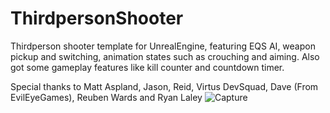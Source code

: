 # ThirdpersonShooter

Thirdperson shooter template for UnrealEngine, featuring EQS AI, weapon pickup and switching, animation states such as crouching and aiming. Also got some gameplay 
features like kill counter and countdown timer.
 

Special thanks to Matt Aspland, Jason, Reid, Virtus DevSquad, Dave (From EvilEyeGames), Reuben Wards and Ryan Laley
![Capture](https://user-images.githubusercontent.com/2607194/136602379-c7b6eca5-6730-4c80-93ae-8c4f3637ae2f.JPG)
